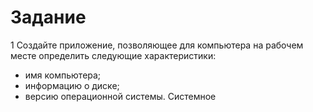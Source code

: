 # Задание
1	Создайте приложение, позволяющее для компьютера на рабочем месте определить следующие характеристики:
+ имя компьютера;
+ информацию о диске;
+ версию операционной системы.	Системное 
